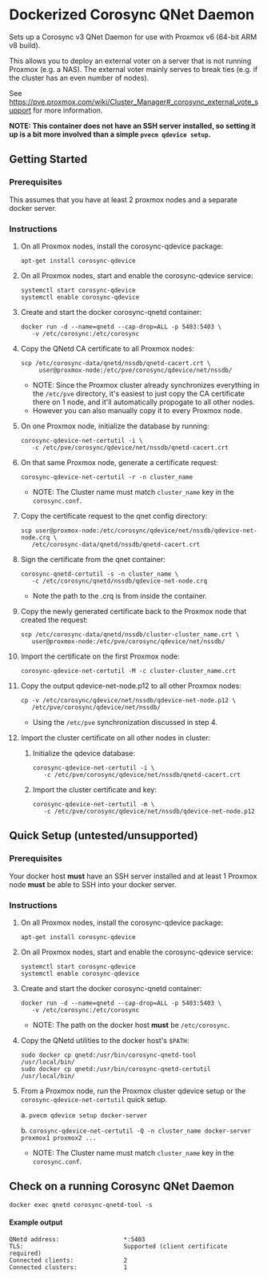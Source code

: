 # Dockerized Corosync QNet Daemon

Sets up a Corosync v3 QNet Daemon for use with Proxmox v6 (64-bit ARM v8 build).

This allows you to deploy an external voter on a server that is not running
Proxmox (e.g. a NAS).  The external voter mainly serves to break ties (e.g. if
the cluster has an even number of nodes).

See
<https://pve.proxmox.com/wiki/Cluster_Manager#_corosync_external_vote_support>
for more information.

**NOTE: This container does not have an SSH server installed, so setting it up
        is a bit more involved than a simple `pvecm qdevice setup`.**

## Getting Started

### Prerequisites

This assumes that you have at least 2 proxmox nodes and a separate docker
server.

### Instructions

1. On all Proxmox nodes, install the corosync-qdevice package:
   ```
   apt-get install corosync-qdevice
   ```

2. On all Proxmox nodes, start and enable the corosync-qdevice service:
   ```
   systemctl start corosync-qdevice
   systemctl enable corosync-qdevice
   ```

3. Create and start the docker corosync-qnetd container:
   ```
   docker run -d --name=qnetd --cap-drop=ALL -p 5403:5403 \
      -v /etc/corosync:/etc/corosync
   ```

4. Copy the QNetd CA certificate to all Proxmox nodes:
   ```
   scp /etc/corosync-data/qnetd/nssdb/qnetd-cacert.crt \
        user@proxmox-node:/etc/pve/corosync/qdevice/net/nssdb/
   ```
    * NOTE: Since the Proxmox cluster already synchronizes everything in the
      `/etc/pve` directory, it's easiest to just copy the CA certificate there
      on 1 node, and it'll automatically propogate to all other nodes.
    * However you can also manually copy it to every Proxmox node.

5. On one Proxmox node, initialize the database by running:
   ```
   corosync-qdevice-net-certutil -i \
      -c /etc/pve/corosync/qdevice/net/nssdb/qnetd-cacert.crt
   ```

6. On that same Proxmox node, generate a certificate request:
   ```
   corosync-qdevice-net-certutil -r -n cluster_name
   ```
    * NOTE: The Cluster name must match `cluster_name` key in the
      `corosync.conf`.

7. Copy the certificate request to the qnet config directory:
   ```
   scp user@proxmox-node:/etc/corosync/qdevice/net/nssdb/qdevice-net-node.crq \
      /etc/corosync-data/qnetd/nssdb/qnetd-cacert.crt
   ```

8. Sign the certificate from the qnet container:
   ```
   corosync-qnetd-certutil -s -n cluster_name \
      -c /etc/corosync/qnetd/nssdb/qdevice-net-node.crq
   ```
    * Note the path to the .crq is from inside the container.

9. Copy the newly generated certificate back to the Proxmox node that created
   the request:
   ```
   scp /etc/corosync-data/qnetd/nssdb/cluster-cluster_name.crt \
      user@proxmox-node:/etc/pve/corosync/qdevice/net/nssdb/
   ```

10. Import the certificate on the first Proxmox node:
    ```
    corosync-qdevice-net-certutil -M -c cluster-cluster_name.crt
    ```

11. Copy the output qdevice-net-node.p12 to all other Proxmox nodes:
    ```
    cp -v /etc/corosync/qdevice/net/nssdb/qdevice-net-node.p12 \
       /etc/pve/corosync/qdevice/net/nssdb/
    ```
    * Using the `/etc/pve` synchronization discussed in step 4.

12. Import the cluster certificate on all other nodes in cluster:
    1. Initialize the qdevice database:
       ```
       corosync-qdevice-net-certutil -i \
          -c /etc/pve/corosync/qdevice/net/nssdb/qnetd-cacert.crt
       ```
    2. Import the cluster certificate and key:
       ```
       corosync-qdevice-net-certutil -m \
          -c /etc/pve/corosync/qdevice/net/nssdb/qdevice-net-node.p12
       ```

## Quick Setup (untested/unsupported)

### Prerequisites

Your docker host **must** have an SSH server installed and at least 1
Proxmox node **must** be able to SSH into your docker server.

### Instructions

1. On all Proxmox nodes, install the corosync-qdevice package:
   ```
   apt-get install corosync-qdevice
   ```

2. On all Proxmox nodes, start and enable the corosync-qdevice service:
   ```
   systemctl start corosync-qdevice
   systemctl enable corosync-qdevice
   ```

3. Create and start the docker corosync-qnetd container:
   ```
   docker run -d --name=qnetd --cap-drop=ALL -p 5403:5403 \
      -v /etc/corosync:/etc/corosync
   ```
    * NOTE: The path on the docker host **must** be `/etc/corosync`.

4. Copy the QNetd utilities to the docker host's `$PATH`:
   ```
   sudo docker cp qnetd:/usr/bin/corosync-qnetd-tool     /usr/local/bin/
   sudo docker cp qnetd:/usr/bin/corosync-qnetd-certutil /usr/local/bin/
   ```

5. From a Proxmox node, run the Proxmox cluster qdevice setup or the
   `corosync-qdevice-net-certutil` quick setup.

    a. `pvecm qdevice setup docker-server`

    b. `corosync-qdevice-net-certutil -Q -n cluster_name
          docker-server proxmox1 proxmox2 ...`
    * NOTE: The Cluster name must match `cluster_name` key in the
          `corosync.conf`.

## Check on a running Corosync QNet Daemon

```
docker exec qnetd corosync-qnetd-tool -s
```

#### Example output

```
QNetd address:                  *:5403
TLS:                            Supported (client certificate required)
Connected clients:              2
Connected clusters:             1
```
